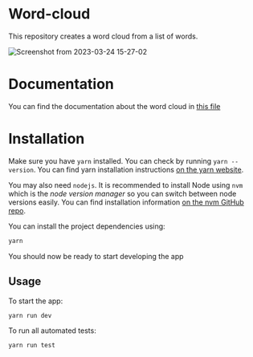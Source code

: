 # Word-cloud

This repository creates a word cloud from a list of words.

![Screenshot from 2023-03-24 15-27-02](https://user-images.githubusercontent.com/43374563/227554160-f9c18a2c-d2df-43e7-a9d3-49801a9b94a3.png)

# Documentation

You can find the documentation about the word cloud in [this file](https://github.com/x-image-privacy/word-cloud/blob/technical_description/technical_descriptions.md)
# Installation

Make sure you have `yarn` installed. You can check by running `yarn --version`. 
You can find yarn installation instructions [on the yarn website](https://yarnpkg.com/getting-started/install).

You may also need `nodejs`. It is recommended to install Node using `nvm` which is the _node version manager_ so you can switch between node versions easily.
You can find installation information [on the nvm GitHub repo](https://github.com/nvm-sh/nvm#installing-and-updating).

You can install the project dependencies using:

```bash
yarn
```

You should now be ready to start developing the app

## Usage

To start the app:

```bash
yarn run dev
```

To run all automated tests:

```bash
yarn run test
```
